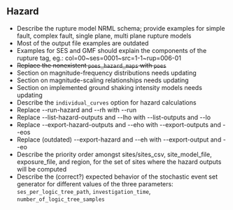 Hazard
------

* Describe the rupture model NRML schema; provide examples for simple fault, 
  complex fault, single plane, multi plane rupture models
* Most of the output file examples are outdated
* Examples for SES and GMF should explain the components of the rupture tag,
  eg.: col=00~ses=0001~src=1-1~rup=006-01
* ~~Replace the nonexistent `poes_hazard_maps` with `poes`~~
* Section on magnitude-frequency distributions needs updating
* Section on magnitude-scaling relationships needs updating
* Section on implemented ground shaking intensity models needs updating
* Describe the `individual_curves` option for hazard calculations
* Replace --run-hazard and --rh with --run
* Replace --list-hazard-outputs and --lho with --list-outputs and --lo
* Replace --export-hazard-outputs and --eho with --export-outputs and --eos
* Replace (outdated) --export-hazard and --eh with --export-output and --eo
* Describe the priority order amongst sites/sites_csv, site_model_file,
  exposure_file, and region, for the set of sites 
  where the hazard outputs will be computed
* Describe the (correct?) expected behavior of the stochastic event set
  generator for different values of the three parameters:
  `ses_per_logic_tree_path`, `investigation_time`, `number_of_logic_tree_samples`
